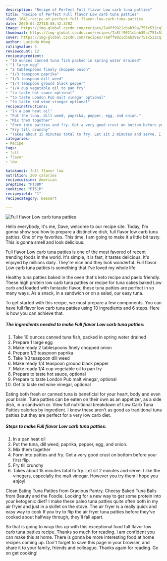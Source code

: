 ```yaml
---
description: "Recipe of Perfect Full flavor Low carb tuna patties"
title: "Recipe of Perfect Full flavor Low carb tuna patties"
slug: 1641-recipe-of-perfect-full-flavor-low-carb-tuna-patties
date: 2020-04-22T18:58:42.370Z
image: https://img-global.cpcdn.com/recipes/7a8ff9021cbab39a/751x532cq70/full-flavor-low-carb-tuna-patties-recipe-main-photo.jpg
thumbnail: https://img-global.cpcdn.com/recipes/7a8ff9021cbab39a/751x532cq70/full-flavor-low-carb-tuna-patties-recipe-main-photo.jpg
cover: https://img-global.cpcdn.com/recipes/7a8ff9021cbab39a/751x532cq70/full-flavor-low-carb-tuna-patties-recipe-main-photo.jpg
author: Lucinda Wong
ratingvalue: 4
reviewcount: 12
recipeingredient:
- "10 ounces canned tuna fish packed in spring water drained"
- "1 large egg"
- "2 tablespoons finely chopped onion"
- "1/3 teaspoon paprika"
- "1/3 teaspoon dill weed"
- "1/4 teaspoon ground black pepper"
- "1/4 cup vegetable oil to pan fry"
- "to taste hot sauce optional"
- "to taste London Pub malt vinegar optional"
- "to taste red wine vinegar optional"
recipeinstructions:
- "In a pan heat oil"
- "Put the tuna, dill weed, paprika, pepper, egg, and onion."
- "Mix them together"
- "Form into patties and fry. Get a very good crust on bottom before your first flip."
- "Fry till crunchy"
- "Takes about 15 minutes total to fry. Let sit 2 minutes and serve. I like the vinegars, especially the malt vinegar. However you try them I hope you enjoy!"
categories:
- Recipe
tags:
- full
- flavor
- low

katakunci: full flavor low 
nutrition: 200 calories
recipecuisine: American
preptime: "PT30M"
cooktime: "PT51M"
recipeyield: "1"
recipecategory: Dessert

---
```



![Full flavor Low carb tuna patties](https://img-global.cpcdn.com/recipes/7a8ff9021cbab39a/751x532cq70/full-flavor-low-carb-tuna-patties-recipe-main-photo.jpg)

Hello everybody, it's me, Dave, welcome to our recipe site. Today, I'm gonna show you how to prepare a distinctive dish, full flavor low carb tuna patties. One of my favorites. This time, I am going to make it a little bit tasty. This is gonna smell and look delicious.

Full flavor Low carb tuna patties is one of the most favored of recent trending foods in the world. It's simple, it is fast, it tastes delicious. It's enjoyed by millions daily. They're nice and they look wonderful. Full flavor Low carb tuna patties is something that I've loved my whole life.

Healthy tuna patties baked in the oven that&#39;s keto recipe and paelo friendly. These high protein low carb tuna patties or recipe for tuna cakes baked Low carb and loaded with fantastic flavor, these tuna patties are perfect in so many ways. As a snack, in a sandwich or on a salad, our easy tuna.


To get started with this recipe, we must prepare a few components. You can have full flavor low carb tuna patties using 10 ingredients and 6 steps. Here is how you can achieve that.

<!--inarticleads1-->

##### The ingredients needed to make Full flavor Low carb tuna patties:

1. Take 10 ounces canned tuna fish, packed in spring water drained
1. Prepare 1 large egg
1. Make ready 2 tablespoons finely chopped onion
1. Prepare 1/3 teaspoon paprika
1. Take 1/3 teaspoon dill weed
1. Make ready 1/4 teaspoon ground black pepper
1. Make ready 1/4 cup vegetable oil to pan fry
1. Prepare to taste hot sauce, optional
1. Prepare to taste London Pub malt vinegar, optional
1. Get to taste red wine vinegar, optional


Eating both fresh or canned tuna is beneficial for your heart, body and even your brain. Tuna patties can be eaten on their own as an appetizer, as a side dish, in a sandwich or. View full nutritional breakdown of Low Carb Tuna Patties calories by ingredient. I know these aren&#39;t as good as traditional tuna patties but they are perfect for a very low carb diet. 

<!--inarticleads2-->

##### Steps to make Full flavor Low carb tuna patties:

1. In a pan heat oil
1. Put the tuna, dill weed, paprika, pepper, egg, and onion.
1. Mix them together
1. Form into patties and fry. Get a very good crust on bottom before your first flip.
1. Fry till crunchy
1. Takes about 15 minutes total to fry. Let sit 2 minutes and serve. I like the vinegars, especially the malt vinegar. However you try them I hope you enjoy!


Clean Eating Tuna Patties from Gracious Pantry. Cheesy Baked Tuna Balls from Beauty and the Foodie. Looking for a new way to get some protein into your ketogenic diet? I make these paleo tuna patties quite often both in my air fryer and just in a skillet on the stove. The air fryer is a really quick and easy way to cook If you try to flip the air fryer tuna patties before they&#39;ve cooked about halfway through, they&#39;ll fall apart. 

So that is going to wrap this up with this exceptional food full flavor low carb tuna patties recipe. Thanks so much for reading. I am confident you can make this at home. There is gonna be more interesting food at home recipes coming up. Don't forget to save this page in your browser, and share it to your family, friends and colleague. Thanks again for reading. Go on get cooking!
